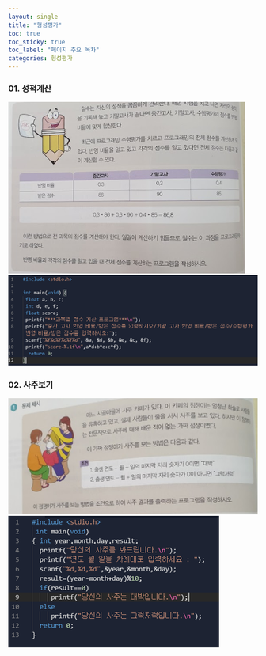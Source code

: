 ```yaml
---
layout: single
title: "형성평가"
toc: true
toc_sticky: true
toc_label: "페이지 주요 목차"
categories: 형성평가
---
```


### 01. 성적계산 

![76p](/assets/images/76p.PNG)
![s76p03](/assets/images/76p03.PNG)

### 02. 사주보기
![96p](/assets/images/96p.PNG)
![96p01](/assets/images/96p01.PNG)

